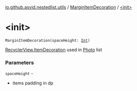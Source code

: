 [io.github.asvid.nestedlist.utils](../index.md) / [MarginItemDecoration](index.md) / [&lt;init&gt;](./-init-.md)

# &lt;init&gt;

`MarginItemDecoration(spaceHeight: `[`Int`](https://kotlinlang.org/api/latest/jvm/stdlib/kotlin/-int/index.html)`)`

[RecyclerView.ItemDecoration](#) used in [Photo](#) list

### Parameters

`spaceHeight` -
* items padding in dp
